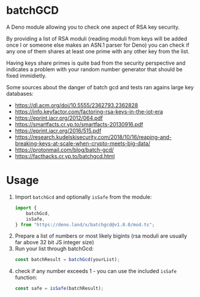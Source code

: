 # batchGCD

A Deno module allowing you to check one aspect of RSA key security.

By providing a list of RSA moduli (reading moduli from keys will be added once I or someone else makes an ASN.1 parser for Deno) you can check if any one of them shares at least one prime with any other key from the list.

Having keys share primes is quite bad from the security perspective and indicates a problem with your random number generator that should be fixed immidietly.

Some sources about the danger of batch gcd and tests ran agains large key databases:

-   https://dl.acm.org/doi/10.5555/2362793.2362828
-   https://info.keyfactor.com/factoring-rsa-keys-in-the-iot-era
-   https://eprint.iacr.org/2012/064.pdf
-   https://smartfacts.cr.yp.to/smartfacts-20130916.pdf
-   https://eprint.iacr.org/2016/515.pdf
-   https://research.kudelskisecurity.com/2018/10/16/reaping-and-breaking-keys-at-scale-when-crypto-meets-big-data/
-   https://protonmail.com/blog/batch-gcd/
-   https://facthacks.cr.yp.to/batchgcd.html

# Usage

1. Import `batchGcd` and optionally `isSafe` from the module:
    ```ts
    import {
        batchGcd,
        isSafe,
    } from "https://deno.land/x/batchgcd@v1.0.0/mod.ts";
    ```
2. Prepare a list of numbers or most likely bigints (rsa moduli are usually far above 32 bit JS integer size)
3. Run your list through batchGcd:
    ```ts
    const batchResult = batchGcd(yourList);
    ```
4. check if any number exceeds 1 - you can use the included `isSafe` function:
    ```ts
    const safe = isSafe(batchResult);
    ```
